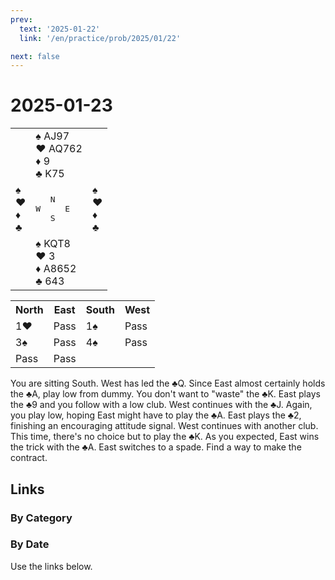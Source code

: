 ```yaml
---
prev:
  text: '2025-01-22'
  link: '/en/practice/prob/2025/01/22'

next: false
---
```


# 2025-01-23

<table class="deal">
	<tr>
		<td></td>
		<td>♠ AJ97<br>♥ AQ762<br>♦ 9<br>♣ K75</td>
		<td></td>
	</tr>
	<tr>
		<td>♠ <br>♥ <br>♦ <br>♣ </td>
		<td><pre>   N<br>W     E<br>   S</pre></td>
		<td>♠ <br>♥ <br>♦ <br>♣ </td>
	</tr>
	<tr>
		<td></td>
		<td>♠ KQT8<br>♥ 3<br>♦ A8652<br>♣ 643</td>
		<td></td>
	</tr>
</table>

<table class="auction">
	<tr>
		<th>North</th>
		<th>East</th>
		<th>South</th>
		<th>West</th>
	</tr>
	<tr>
		<td>1♥</td>
		<td>Pass</td>
		<td>1♠</td>
		<td>Pass</td>
	</tr>
	<tr>
		<td>3♠</td>
		<td>Pass</td>
		<td>4♠</td>
		<td>Pass</td>
	</tr>
	<tr>
		<td>Pass</td>
		<td>Pass</td>
		<td></td>
		<td></td>
	</tr>
</table>

You are sitting South. West has led the ♣Q. Since East almost certainly holds the ♣A, play low from dummy. You don't want to "waste" the ♣K. East plays the ♣9 and you follow with a low club. West continues with the ♣J. Again, you play low, hoping East might have to play the ♣A. East plays the ♣2, finishing an encouraging attitude signal. West continues with another club. This time, there's no choice but to play the ♣K. As you expected, East wins the trick with the ♣A. East switches to a spade. Find a way to make the contract.

## Links

[<Badge type="tip" text="Check Solution"/>](/en/learning/prob/2025/01/23)

### By Category

[<Badge type="tip" text="<--"/>](/en/practice/prob/2025/01/20)
[<Badge type="tip" text="Calendar"/>](/en/practice/calendar/2025/01)
[<Badge type="info" text="-->"/>](/en/practice/prob/2025/01/23#links)

### By Date

Use the links below.